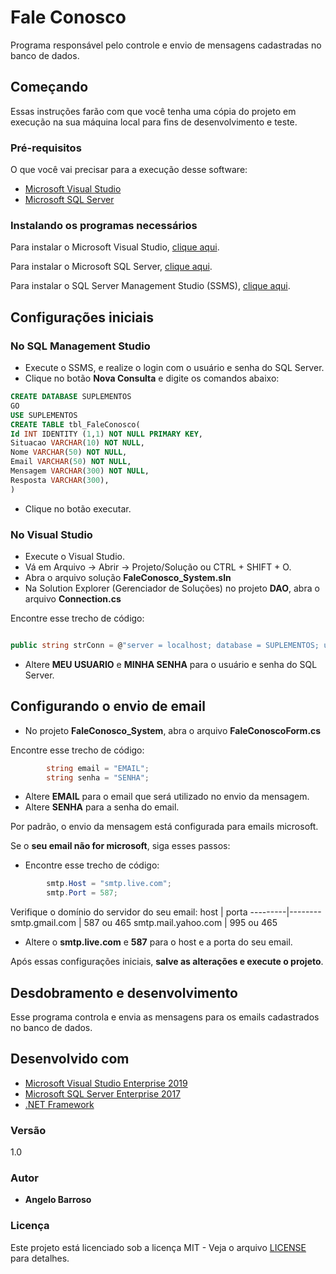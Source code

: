 # Fale Conosco
Programa responsável pelo controle e envio de mensagens cadastradas no banco de dados.

## Começando
Essas instruções farão com que você tenha uma cópia do projeto em execução na sua máquina local para fins de desenvolvimento e teste.
### Pré-requisitos
O que você vai precisar para a execução desse software:

* [Microsoft Visual Studio](https://www.visualstudio.microsoft.com)
* [Microsoft SQL Server](https://www.microsoft.com/en-us/sql-server/sql-server-downloads)

### Instalando os programas necessários
Para instalar o Microsoft Visual Studio, [clique aqui](https://docs.microsoft.com/en-us/visualstudio/install/install-visual-studio?view=vs-2019).

Para instalar o Microsoft SQL Server, [clique aqui](https://docs.microsoft.com/en-us/sql/database-engine/install-windows/install-sql-server?view=sql-server-ver15).

Para instalar o SQL Server Management Studio (SSMS), [clique aqui](https://docs.microsoft.com/en-us/sql/ssms/download-sql-server-management-studio-ssms?view=sql-server-ver15).

## Configurações iniciais

### No SQL Management Studio
* Execute o SSMS, e realize o login com o usuário e senha do SQL Server.
* Clique no botão **Nova Consulta** e digite os comandos abaixo:
```SQL
CREATE DATABASE SUPLEMENTOS
GO
USE SUPLEMENTOS
CREATE TABLE tbl_FaleConosco(
Id INT IDENTITY (1,1) NOT NULL PRIMARY KEY,
Situacao VARCHAR(10) NOT NULL,
Nome VARCHAR(50) NOT NULL,
Email VARCHAR(50) NOT NULL,
Mensagem VARCHAR(300) NOT NULL,
Resposta VARCHAR(300),
)
```
* Clique no botão executar.
### No Visual Studio
* Execute o Visual Studio.
* Vá em Arquivo -> Abrir -> Projeto/Solução ou CTRL + SHIFT + O.
* Abra o arquivo solução **FaleConosco_System.sln**
* Na Solution Explorer (Gerenciador de Soluções) no projeto **DAO**, abra o arquivo **Connection.cs**

Encontre esse trecho de código:
```c#

public string strConn = @"server = localhost; database = SUPLEMENTOS; user = MEU USUARIO; password = MINHA SENHA; MultipleActiveResultSets=True";

```
 * Altere **MEU USUARIO** e **MINHA SENHA** para o usuário e senha do SQL Server.
## Configurando o envio de email
 * No projeto **FaleConosco_System**, abra o arquivo **FaleConoscoForm.cs**

Encontre esse trecho de código:
```c#
        string email = "EMAIL";
        string senha = "SENHA";
```
 * Altere **EMAIL** para o email que será utilizado no envio da mensagem.
 * Altere **SENHA** para a senha do email.
 
Por padrão, o envio da mensagem está configurada para emails microsoft.

Se o **seu email não for microsoft**, siga esses passos:
* Encontre esse trecho de código:
```c#
        smtp.Host = "smtp.live.com";
        smtp.Port = 587;
```
Verifique o domínio do servidor do seu email:
host | porta
---------|--------
smtp.gmail.com | 587 ou 465
smtp.mail.yahoo.com | 995 ou 465

* Altere o **smtp.live.com** e **587** para o host e a porta do seu email.

Após essas configurações iniciais, **salve as alterações e execute o projeto**.

## Desdobramento e desenvolvimento
Esse programa controla e envia as mensagens para os emails cadastrados no banco de dados.

## Desenvolvido com
* [Microsoft Visual Studio Enterprise 2019](https://visualstudio.microsoft.com/pt-br/vs/enterprise/)
* [Microsoft SQL Server Enterprise 2017](https://www.microsoft.com/en-us/sql-server/sql-server-2016)
* [.NET Framework](https://dotnet.microsoft.com)

### Versão
1.0

### Autor
* **Angelo Barroso**

### Licença
Este projeto está licenciado sob a licença MIT - Veja o arquivo [LICENSE](LICENSE) para detalhes.
